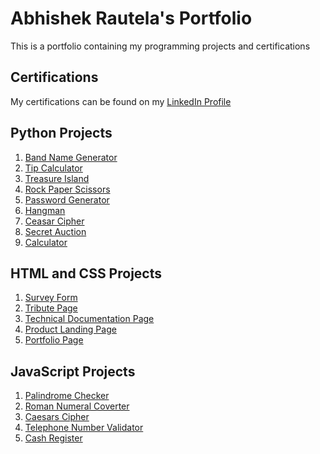 # Abhishek Rautela's Portfolio

This is a portfolio containing my programming projects and certifications

## Certifications

My certifications can be found on my [LinkedIn Profile](https://www.linkedin.com/in/rautelaabhishek/)

## Python Projects

1. [Band Name Generator](Projects/1.Band-Name-Generator.py)
2. [Tip Calculator](Projects/2.Tip-Calculator.py)
3. [Treasure Island](Projects/3.Treasure-Island.py)
4. [Rock Paper Scissors](Projects/4.Rock-Paper-Scissors.py)
5. [Password Generator](Projects/5.Password-Generator.py)
6. [Hangman](Projects/6.Hangman.py)
7. [Ceasar Cipher](Projects/7.Caesar-Cipher.py)
8. [Secret Auction](Projects/8.Secret-Auction.py)
9. [Calculator](Projects/9.Calculator.py)

## HTML and CSS Projects

1. [Survey Form](https://codepen.io/idonevenknow/full/YzVyeNO)
2. [Tribute Page](https://codepen.io/idonevenknow/full/zYwGmMa)
3. [Technical Documentation Page](https://codepen.io/idonevenknow/full/mdmrOdO)
4. [Product Landing Page](https://codepen.io/idonevenknow/full/rNmLrYw)
5. [Portfolio Page](https://codepen.io/idonevenknow/full/QWvpEzo)

## JavaScript Projects

1. [Palindrome Checker](Projects/Palindrome-Checker)
2. [Roman Numeral Coverter](Projects/Cash-Register)
3. [Caesars Cipher](Projects/Caesars-Cipher)
4. [Telephone Number Validator](Projects/Telephone-Number-Validator)
5. [Cash Register](Projects/Cash-Register)
